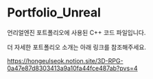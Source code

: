 # Portfolio_Unreal

언리얼엔진 포트폴리오에 사용된 C++ 코드 파일입니다.

더 자세한 포트폴리오 소개는 아래 링크를 참조해주세요.

https://hongeulseok.notion.site/3D-RPG-0a47e87d8303413a9a10fa44fce487ab?pvs=4
